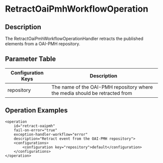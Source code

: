 # RetractOaiPmhWorkflowOperation


## Description

The RetractOaiPmhWorkflowOperationHandler retracts the published elements from a OAI-PMH repository.

## Parameter Table

|Configuration Keys |Description                                                                                   |
|-------------------|----------------------------------------------------------------------------------------------|
|repository         |The name of the OAI-PMH repository where the media should be retracted from                   |

## Operation Examples


    <operation
        id="retract-oaipmh"
        fail-on-error="true"
        exception-handler-workflow="error"
        description="Retract event from the OAI-PMH repository">
        <configurations>
            <configuration key="repository">default</configuration>
        </configurations>
    </operation>
